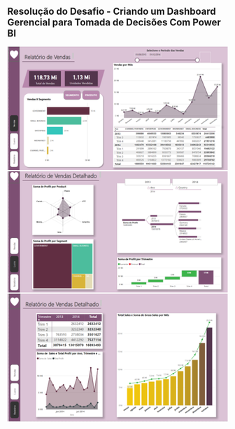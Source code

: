 ## Resolução do Desafio - Criando um Dashboard Gerencial para Tomada de Decisões Com Power BI
![Venda](https://github.com/alab434/dio-dash-decisoes/blob/main/pg1.png)
![Lucro](https://github.com/alab434/dio-dash-decisoes/blob/main/pg2.png)
![Relatório](https://github.com/alab434/dio-dash-decisoes/blob/main/pg3.png)
